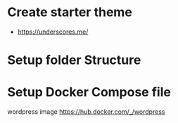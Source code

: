 # Create starter theme
- https://underscores.me/

# Setup folder Structure

# Setup Docker Compose file

wordpress image
https://hub.docker.com/_/wordpress
